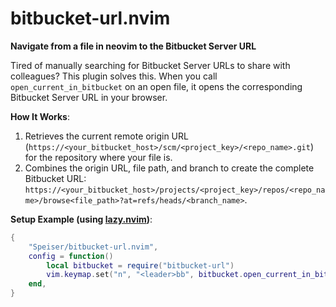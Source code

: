 # bitbucket-url.nvim
**Navigate from a file in neovim to the Bitbucket Server URL**

Tired of manually searching for Bitbucket Server URLs to share with colleagues? This plugin solves this. When you call `open_current_in_bitbucket` on an open file, it opens the corresponding Bitbucket Server URL in your browser.

**How It Works**:
1. Retrieves the current remote origin URL (`https://<your_bitbucket_host>/scm/<project_key>/<repo_name>.git`) for the repository where your file is.
2. Combines the origin URL, file path, and branch to create the complete Bitbucket URL: `https://<your_bitbucket_host>/projects/<project_key>/repos/<repo_name>/browse<file_path>?at=refs/heads/<branch_name>`.

**Setup Example (using [lazy.nvim](https://github.com/folke/lazy.nvim))**:
```lua
{
    "Speiser/bitbucket-url.nvim",
    config = function()
        local bitbucket = require("bitbucket-url")
        vim.keymap.set("n", "<leader>bb", bitbucket.open_current_in_bitbucket, {})
    end,
}
```
